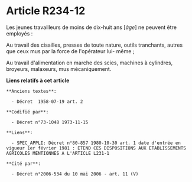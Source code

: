 # Article R234-12

Les jeunes travailleurs de moins de dix-huit ans [*âge*] ne peuvent être employés :

Au travail des cisailles, presses de toute nature, outils tranchants, autres que ceux mus par la force de l'opérateur lui-
même ;

Au travail d'alimentation en marche des scies, machines à cylindres, broyeurs, malaxeurs, mus mécaniquement.

**Liens relatifs à cet article**

	**Anciens textes**:

	  - Décret  1958-07-19 art. 2

	**Codifié par**:

	  - Décret n°73-1048 1973-11-15

	**Liens**:

	  - SPEC_APPLI: Décret n°80-857 1980-10-30 art. 1 date d'entrée en vigueur 1er février 1981 : ETEND CES DISPOSITIONS AUX ETABLISSEMENTS AGRICOLES MENTIONNES A L'ARTICLE L231-1

	**Cité par**:

	  - Décret n°2006-534 du 10 mai 2006 - art. 11 (V)
